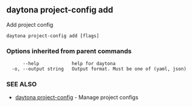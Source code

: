 ## daytona project-config add

Add project config

```
daytona project-config add [flags]
```

### Options inherited from parent commands

```
      --help            help for daytona
  -o, --output string   Output format. Must be one of (yaml, json)
```

### SEE ALSO

* [daytona project-config](daytona_project-config.md)	 - Manage project configs

